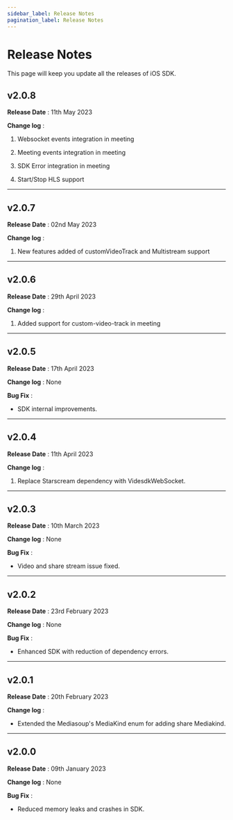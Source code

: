 ```yaml
---
sidebar_label: Release Notes
pagination_label: Release Notes
---
```


# Release Notes

This page will keep you update all the releases of iOS SDK.

## v2.0.8

**Release Date** : 11th May 2023

**Change log** :

1.  Websocket events integration in meeting

2.  Meeting events integration in meeting

3.  SDK Error integration in meeting

4.  Start/Stop HLS support

---

## v2.0.7

**Release Date** : 02nd May 2023

**Change log** :

1.  New features added of customVideoTrack and Multistream support

---

## v2.0.6

**Release Date** : 29th April 2023

**Change log** :

1.  Added support for custom-video-track in meeting

---

## v2.0.5

**Release Date** : 17th April 2023

**Change log** : None

**Bug Fix** :

- SDK internal improvements.

---

## v2.0.4

**Release Date** : 11th April 2023

**Change log** :

1.  Replace Starscream dependency with VidesdkWebSocket.

---

## v2.0.3

**Release Date** : 10th March 2023

**Change log** : None

**Bug Fix** :

- Video and share stream issue fixed.

---

## v2.0.2

**Release Date** : 23rd February 2023

**Change log** : None

**Bug Fix** :

- Enhanced SDK with reduction of dependency errors.

---

## v2.0.1

**Release Date** : 20th February 2023

**Change log** :

- Extended the Mediasoup's MediaKind enum for adding share Mediakind.

---

## v2.0.0

**Release Date** : 09th January 2023

**Change log** : None

**Bug Fix** :

- Reduced memory leaks and crashes in SDK.
